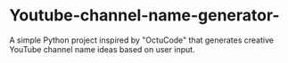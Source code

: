 # Youtube-channel-name-generator-
A simple Python project inspired by "OctuCode" that generates creative YouTube channel name ideas based on user input.
